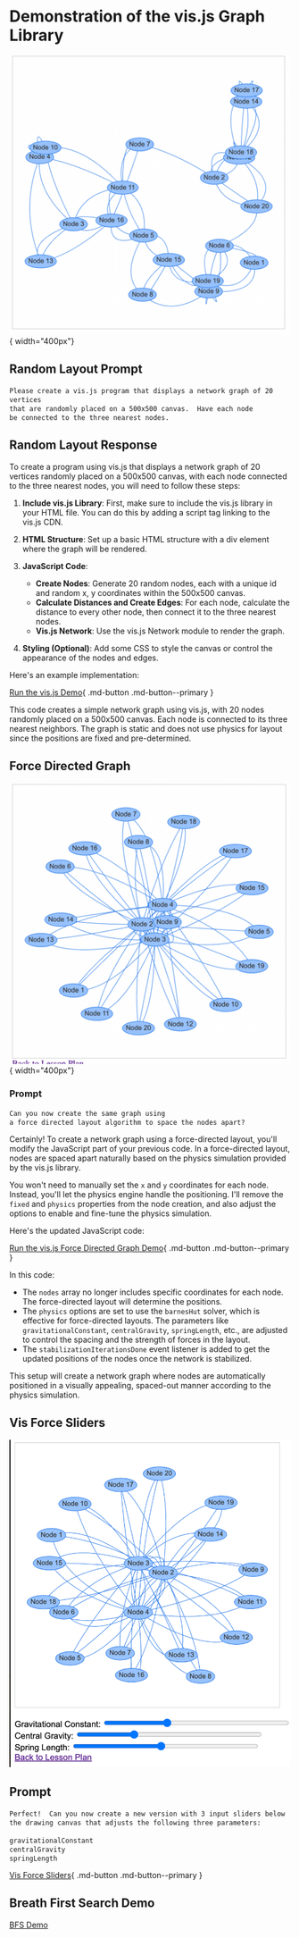 # Demonstration of the vis.js Graph Library

![](./vis.png){ width="400px"}

## Random Layout Prompt

```linenums="0"
Please create a vis.js program that displays a network graph of 20 vertices
that are randomly placed on a 500x500 canvas.  Have each node
be connected to the three nearest nodes.
```

## Random Layout Response

To create a program using vis.js that displays a network graph of 20 vertices randomly placed on a 500x500 canvas, with each node connected to the three nearest nodes, you will need to follow these steps:

1.  **Include vis.js Library**: First, make sure to include the vis.js library in your HTML file. You can do this by adding a script tag linking to the vis.js CDN.

2.  **HTML Structure**: Set up a basic HTML structure with a div element where the graph will be rendered.

3.  **JavaScript Code**:

    -   **Create Nodes**: Generate 20 random nodes, each with a unique id and random x, y coordinates within the 500x500 canvas.
    -   **Calculate Distances and Create Edges**: For each node, calculate the distance to every other node, then connect it to the three nearest nodes.
    -   **Vis.js Network**: Use the vis.js Network module to render the graph.
4.  **Styling (Optional)**: Add some CSS to style the canvas or control the appearance of the nodes and edges.

Here's an example implementation:

[Run the vis.js Demo](./vis.html){ .md-button .md-button--primary }

This code creates a simple network graph using vis.js, with 20 nodes randomly placed on a 500x500 canvas. Each node is connected to its three nearest neighbors. The graph is static and does not use physics for layout since the positions are fixed and pre-determined.

## Force Directed Graph

![](./vis-force.png) { width="400px"}

### Prompt

```linenums="0"
Can you now create the same graph using
a force directed layout algorithm to space the nodes apart?
```

Certainly! To create a network graph using a force-directed layout, you'll modify the JavaScript part of your previous code. In a force-directed layout, nodes are spaced apart naturally based on the physics simulation provided by the vis.js library.

You won't need to manually set the `x` and `y` coordinates for each node. Instead, you'll let the physics engine handle the positioning. I'll remove the `fixed` and `physics` properties from the node creation, and also adjust the options to enable and fine-tune the physics simulation.

Here's the updated JavaScript code:

[Run the vis.js Force Directed Graph Demo](./vis-force.html){ .md-button .md-button--primary }

In this code:

-   The `nodes` array no longer includes specific coordinates for each node. The force-directed layout will determine the positions.
-   The `physics` options are set to use the `barnesHut` solver, which is effective for force-directed layouts. The parameters like `gravitationalConstant`, `centralGravity`, `springLength`, etc., are adjusted to control the spacing and the strength of forces in the layout.
-   The `stabilizationIterationsDone` event listener is added to get the updated positions of the nodes once the network is stabilized.

This setup will create a network graph where nodes are automatically positioned in a visually appealing, spaced-out manner according to the physics simulation.

## Vis Force Sliders

![](./vis-force-siders.png)

## Prompt

```linenums=""
Perfect!  Can you now create a new version with 3 input sliders below the drawing canvas that adjusts the following three parameters:

gravitationalConstant
centralGravity
springLength
```

[Vis Force Sliders](./vis-force-sliders.html){ .md-button .md-button--primary }

## Breath First Search Demo

[BFS Demo](./bfs.html)